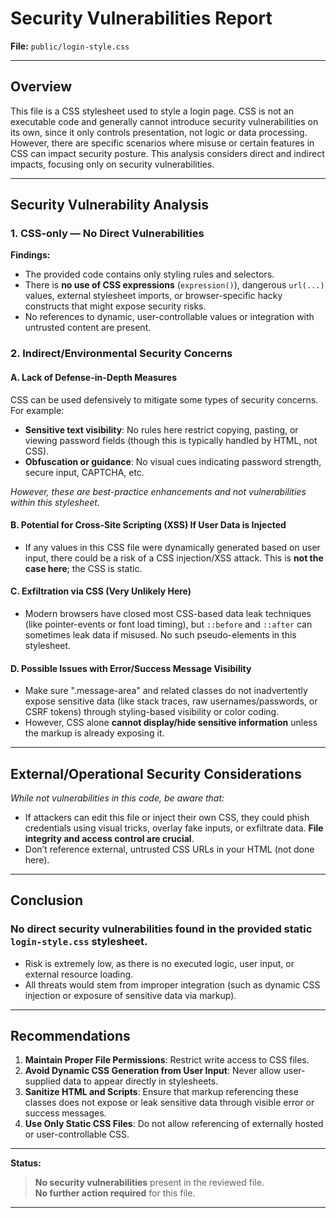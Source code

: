 # Security Vulnerabilities Report  
**File:** `public/login-style.css`

---

## Overview

This file is a CSS stylesheet used to style a login page. CSS is not an executable code and generally cannot introduce security vulnerabilities on its own, since it only controls presentation, not logic or data processing. However, there are specific scenarios where misuse or certain features in CSS can impact security posture. This analysis considers direct and indirect impacts, focusing only on security vulnerabilities.

---

## Security Vulnerability Analysis

### 1. CSS-only — **No Direct Vulnerabilities**

**Findings:**
- The provided code contains only styling rules and selectors.
- There is **no use of CSS expressions** (`expression()`), dangerous `url(...)` values, external stylesheet imports, or browser-specific hacky constructs that might expose security risks.
- No references to dynamic, user-controllable values or integration with untrusted content are present.

### 2. Indirect/Environmental Security Concerns

#### A. Lack of Defense-in-Depth Measures

CSS can be used defensively to mitigate some types of security concerns. For example:
- **Sensitive text visibility**: No rules here restrict copying, pasting, or viewing password fields (though this is typically handled by HTML, not CSS).
- **Obfuscation or guidance**: No visual cues indicating password strength, secure input, CAPTCHA, etc.

*However, these are best-practice enhancements and not vulnerabilities within this stylesheet.*

#### B. Potential for Cross-Site Scripting (XSS) If User Data is Injected

- If any values in this CSS file were dynamically generated based on user input, there could be a risk of a CSS injection/XSS attack. This is **not the case here**; the CSS is static.

#### C. Exfiltration via CSS (Very Unlikely Here)

- Modern browsers have closed most CSS-based data leak techniques (like pointer-events or font load timing), but `::before` and `::after` can sometimes leak data if misused. No such pseudo-elements in this stylesheet.

#### D. Possible Issues with Error/Success Message Visibility

- Make sure ".message-area" and related classes do not inadvertently expose sensitive data (like stack traces, raw usernames/passwords, or CSRF tokens) through styling-based visibility or color coding.
- However, CSS alone **cannot display/hide sensitive information** unless the markup is already exposing it.

---

## External/Operational Security Considerations

*While not vulnerabilities in this code, be aware that:*
- If attackers can edit this file or inject their own CSS, they could phish credentials using visual tricks, overlay fake inputs, or exfiltrate data. **File integrity and access control are crucial**.
- Don’t reference external, untrusted CSS URLs in your HTML (not done here).

---

## Conclusion

### **No direct security vulnerabilities** found in the provided static `login-style.css` stylesheet.

- Risk is extremely low, as there is no executed logic, user input, or external resource loading.
- All threats would stem from improper integration (such as dynamic CSS injection or exposure of sensitive data via markup).

---

## Recommendations

1. **Maintain Proper File Permissions**: Restrict write access to CSS files.
2. **Avoid Dynamic CSS Generation from User Input**: Never allow user-supplied data to appear directly in stylesheets.
3. **Sanitize HTML and Scripts**: Ensure that markup referencing these classes does not expose or leak sensitive data through visible error or success messages.
4. **Use Only Static CSS Files**: Do not allow referencing of externally hosted or user-controllable CSS.

---

**Status:**  
> **No security vulnerabilities** present in the reviewed file.  
> **No further action required** for this file.  

---